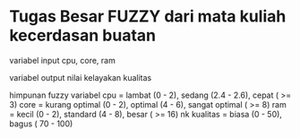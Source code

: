 <h1>Tugas Besar FUZZY dari mata kuliah kecerdasan buatan</h1>

variabel input
cpu, core, ram

variabel output
nilai kelayakan kualitas

himpunan fuzzy variabel
cpu = lambat (0 - 2), sedang (2.4 - 2.6), cepat ( >= 3)
core = kurang optimal (0 - 2), optimal (4 - 6), sangat optimal ( >= 8)
ram = kecil (0 - 2), standard (4 - 8), besar ( >= 16)
nk kualitas = biasa (0 - 50), bagus ( 70 - 100)
